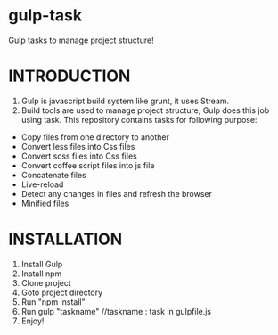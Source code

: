 # gulp-task
Gulp tasks to manage project structure!

# INTRODUCTION
1. Gulp is javascript build system like grunt, it uses Stream.
2. Build tools are used to manage project structure, Gulp does this job using task. This repository contains tasks for
  following purpose:
 * Copy files from one directory to another
 * Convert less files into Css files
 * Convert scss files into Css files
 * Convert coffee script files into js file
 * Concatenate files
 * Live-reload
 * Detect any changes in files and refresh the browser
 * Minified files

# INSTALLATION
1. Install Gulp
2. Install npm
3. Clone project
4. Goto project directory
5. Run "npm install"
6. Run gulp "taskname"                //taskname : task in gulpfile.js
7. Enjoy!
